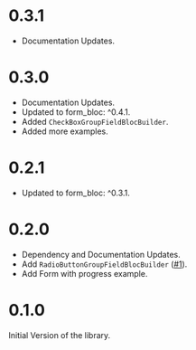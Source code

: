 # 0.3.1
* Documentation Updates.

# 0.3.0
* Documentation Updates.
* Updated to form_bloc: ^0.4.1.
* Added `CheckBoxGroupFieldBlocBuilder`.
* Added more examples.

# 0.2.1

* Updated to form_bloc: ^0.3.1.

# 0.2.0

* Dependency and Documentation Updates.
* Add `RadioButtonGroupFieldBlocBuilder` ([#1](https://github.com/GiancarloCode/form_bloc/issues/1)).
* Add Form with progress example.

# 0.1.0

Initial Version of the library.
